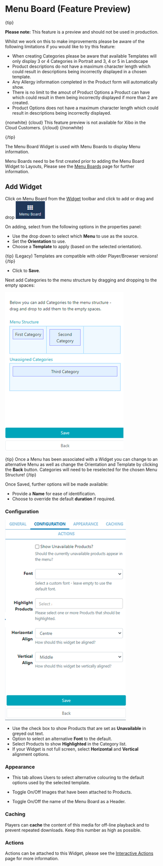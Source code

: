 <!--toc=widgets-->

# Menu Board (Feature Preview)

{tip}

**Please note:** This feature is a preview and should not be used in production. 

Whilst we work on this to make improvements please be aware of the following limitations if you would like to try this feature:

- When creating Categories please be aware that available Templates will only display 3 or 4 Categories in Portrait and 3, 4 or 5 in Landscape
- Product descriptions do not have a maximum character length which could result in descriptions being incorrectly displayed in a chosen template.
- Any Allergy information completed in the Product form will automatically show.
- There is no limit to the amout of Product Options a Product can have which could result in them being incorrectly displayed if more than 2 are created.
- Product Options does not have a maximum character length which could result in descriptions being incorrectly displayed.

{nonwhite}
{cloud}
This feature preview is not available for Xibo in the Cloud Customers.
{/cloud}
{/nonwhite}

{/tip}

The Menu Board Widget is used with Menu Boards to display Menu information.

Menu Boards need to be first created prior to adding the Menu Board Widget to Layouts, Please see the [Menu Boards](media_menuboards.html)  page for further information.

## Add Widget

Click on Menu Board from the [Widget](layouts_widgets.html) toolbar and click to add or drag and drop ![Menu Board Widget](img/3.1_media_modules_menuboards.png)



On adding, select from the following options in the properties panel:

- Use the drop down to select which **Menu** to use as the source.
- Set the **Orientation** to use.
- Choose a **Template** to apply (based on the selected orientation).

{tip}
(Legacy) Templates are compatible with older Player/Browser versions!
{/tip}

- Click to **Save**.

Next add Categories to the menu structure by dragging and dropping to the empty spaces:

![Structure](img/3.1_media_modules_menuboards_structure.png)

{tip}
Once a Menu has been associated with a Widget you can change to an alternative Menu as well as change the Orientation and Template by clicking the **Back** button. Categories will need to be reselected for the chosen Menu Structure!
{/tip}

Once Saved, further options will be made available:

- Provide a **Name** for ease of identification.
- Choose to override the default **duration** if required.

### Configuration

![Configuration](img/3.1_media_modules_menuboards_configuration.png)



- Use the check box to show Products that are set as **Unavailable** in greyed out text.
- Option to select an alternative **Font** to the default.
- Select Products to show **Highlighted** in the Category list.
- If your Widget is not full screen, select **Horizontal** and **Vertical** alignment options.

### Appearance

- This tab allows Users to select alternative colouring to the default options used by the selected template.

- Toggle On/Off Images that have been attached to Products.
- Toggle On/Off the name of the Menu Board as a Header.

### Caching

Players can **cache** the content of this media for off-line playback and to prevent repeated downloads. Keep this number as high as possible.

### Actions

Actions can be attached to this Widget, please see the [Interactive Actions](https://xibo.org.uk/manual/en/layouts_interactive_actions.html) page for more information.